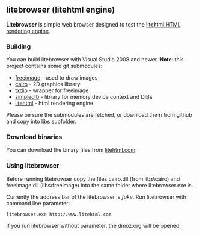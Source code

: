 ## litebrowser (litehtml engine)

**Litebrowser** is simple web browser designed to test the [litehtml HTML rendering engine](https://github.com/tordex/litehtml).

### Building

You can build litebrowser with Visual Studio 2008 and newer. **Note**: this project contains some git submodules:

  * [freeimage](https://github.com/tordex/freeimage) - used to draw images
  * [cairo](https://github.com/tordex/cairo) - 2D graphics library
  * [txdib](https://github.com/tordex/txdib) - wrapper for freeimage
  * [simpledib](https://github.com/tordex/simpledib) - library for memory device context and DIBs
  * [litehtml](https://github.com/tordex/litehtml) - html rendering engine

Please be sure the submodules are fetched, or download them from github and copy into libs subfolder.

### Download binaries

You can download the binary files from [litehtml.com](http://www.litehtml.com).

### Using litebrowser

Before running litebrowser copy the files cairo.dll (from libs\cairo) and freeimage.dll (libs\freeimage) into the same folder where litebrowser.exe is.

Currently the address bar of the litebrowser is *fake*. Run litebrowser with command line parameter:
```
litebrowser.exe http://www.litehtml.com
```

If you run litebrowser without parameter, the dmoz.org will be opened.
